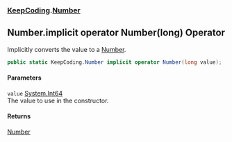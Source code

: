 ### [KeepCoding](KeepCoding.md 'KeepCoding').[Number](KeepCoding_Number.md 'KeepCoding.Number')
## Number.implicit operator Number(long) Operator
Implicitly converts the value to a [Number](KeepCoding_Number.md 'KeepCoding.Number').  
```csharp
public static KeepCoding.Number implicit operator Number(long value);
```
#### Parameters
<a name='KeepCoding_Number_op_ImplicitKeepCoding_Number(long)_value'></a>
`value` [System.Int64](https://docs.microsoft.com/en-us/dotnet/api/System.Int64 'System.Int64')  
The value to use in the constructor.
  
#### Returns
[Number](KeepCoding_Number.md 'KeepCoding.Number')  
